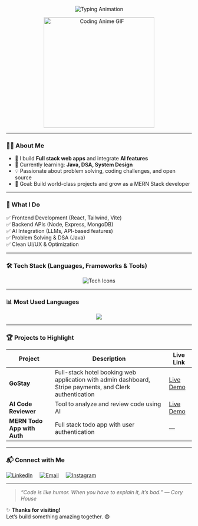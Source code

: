 <p align="center">
  <img src="https://readme-typing-svg.herokuapp.com?size=28&color=00BFFF&lines=👋+Hi,+I'm+Sahil+Gupta;💻+MERN+Stack+Developer;🤖+AI+Enthusiast" alt="Typing Animation" />
</p>

<p align="center">
  <img src="https://media.giphy.com/media/3o7abKhOpu0NwenH3O/giphy.gif" alt="Coding Anime GIF" width="300"/>
</p>

---

### 👨‍💻 About Me
- 🔭 I build **Full stack web apps** and integrate **AI features**  
- 🌱 Currently learning: **Java, DSA, System Design**  
- 💡 Passionate about problem solving, coding challenges, and open source  
- 🎯 Goal: Build world-class projects and grow as a MERN Stack developer

---

### 🧠 What I Do
✅ Frontend Development (React, Tailwind, Vite)  
✅ Backend APIs (Node, Express, MongoDB)  
✅ AI Integration (LLMs, API-based features)  
✅ Problem Solving & DSA (Java)  
✅ Clean UI/UX & Optimization  

---

### 🛠️ Tech Stack (Languages, Frameworks & Tools)
<p align="center">
  <img src="https://skillicons.dev/icons?i=html,css,js,react,nodejs,express,mongodb,java,c,python,tailwind,vite,git,github,linux,vscode,postman,figma,vercel,netlify,mongodb,intellij,eclipse,terminal" alt="Tech Icons" />
</p>

---

### 📊 Most Used Languages
<p align="center">
  <img src="https://github-readme-stats.vercel.app/api/top-langs/?username=sahilGuptaa28&layout=compact&theme=tokyonight" />
</p>

---

### 🏆 Projects to Highlight

| Project | Description | Live Link |
|--------|-------------|-----------|
| **GoStay** | Full-stack hotel booking web application with admin dashboard, Stripe payments, and Clerk authentication | [Live Demo](https://gostay-orcin.vercel.app) |
| **AI Code Reviewer** | Tool to analyze and review code using AI | [Live Demo](https://ai-code-review-pearl.vercel.app/) |
| **MERN Todo App with Auth** | Full stack todo app with user authentication | — |


---

### 📬 Connect with Me

[![LinkedIn](https://img.shields.io/badge/LinkedIn-0077B5?logo=linkedin&logoColor=white)](https://www.linkedin.com/in/sahil-gupta28)
&nbsp;&nbsp;&nbsp;
[![Email](https://img.shields.io/badge/Email-Contact%20Me-D14836?logo=gmail&logoColor=white)](mailto:sahilgupta77236@gmail.com)
&nbsp;&nbsp;&nbsp;
[![Instagram](https://img.shields.io/badge/Instagram-E4405F?logo=instagram&logoColor=white)](https://www.instagram.com/_sahiluc_)

---

> *“Code is like humor. When you have to explain it, it’s bad.” — Cory House*

✨ **Thanks for visiting!**  
Let’s build something amazing together. 😄
